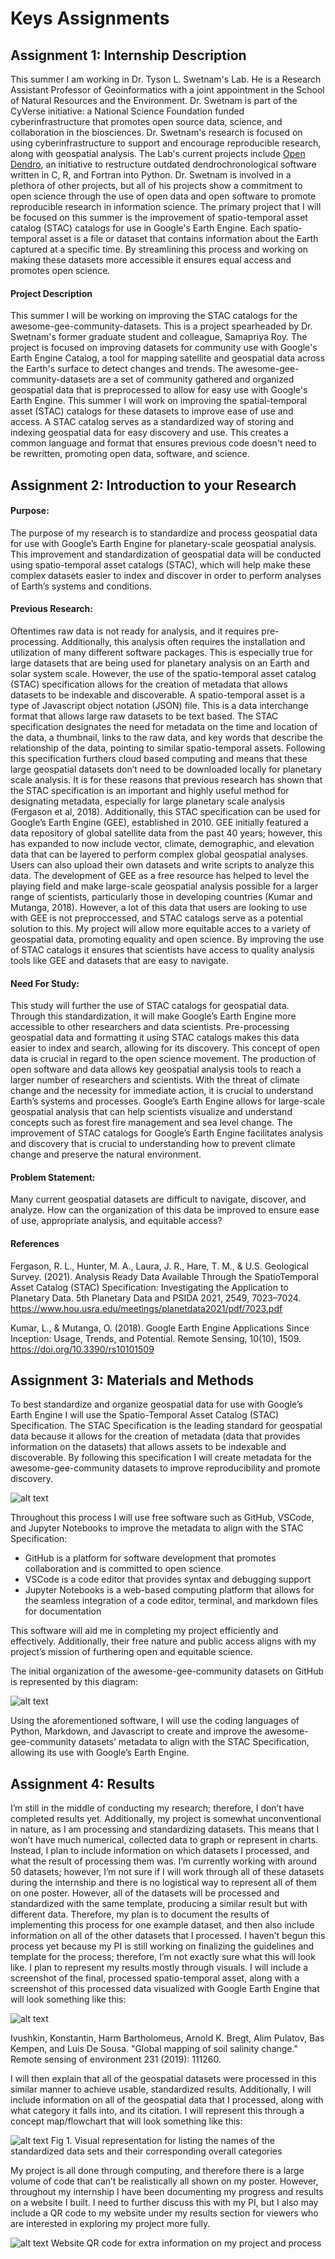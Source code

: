 # Keys Assignments 

## Assignment 1: Internship Description 
This summer I am working in Dr. Tyson L. Swetnam's Lab. He is a Research Assistant Professor of Geoinformatics with a joint appointment in the School of Natural Resources and the Environment. Dr. Swetnam is part of the CyVerse initiative: a National Science Foundation funded cyberinfrastructure that promotes open source data, science, and collaboration in the biosciences. Dr. Swetnam's research is focused on using cyberinfrastructure to support and encourage reproducible research, along with geospatial analysis. The Lab's current projects include [Open Dendro](https://opendendro.org/), an initiative to restructure outdated dendrochronological software written in C, R, and Fortran into Python. Dr. Swetnam is involved in a plethora of other projects, but all of his projects show a commitment to open science through the use of open data and open software to promote reproducible research in information science. The primary project that I will be focused on this summer is the improvement of spatio-temporal asset catalog (STAC) catalogs for use in Google's Earth Engine. Each spatio-temporal asset is a file or dataset that contains information about the Earth captured at a specific time. By streamlining this process and working on making these datasets more accessible it ensures equal access and promotes open science.

#### Project Description
This summer I will be working on improving the STAC catalogs for the awesome-gee-community-datasets. This is a project spearheaded by Dr. Swetnam's former graduate student and colleague, Samapriya Roy. The project is focused on improving datasets for community use with Google's Earth Engine Catalog, a tool for mapping satellite and geospatial data across the Earth's surface to detect changes and trends. The awesome-gee-community-datasets are a set of community gathered and organized geospatial data that is preprocessed to allow for easy use with Google's Earth Engine. This summer I will work on improving the spatial-temporal asset (STAC) catalogs for these datasets to improve ease of use and access. A STAC catalog serves as a standardized way of storing and indexing geospatial data for easy discovery and use. This creates a common language and format that ensures previous code doesn't need to be rewritten, promoting open data, software, and science.

## Assignment 2: Introduction to your Research
#### Purpose: 
The purpose of my research is to standardize and process geospatial data for use with Google’s Earth Engine for planetary-scale geospatial analysis. This improvement and standardization of geospatial data will be conducted using spatio-temporal asset catalogs (STAC), which will help make these complex datasets easier to index and discover in order to perform analyses of Earth’s systems and conditions. 

#### Previous Research: 
Oftentimes raw data is not ready for analysis, and it requires pre-processing. Additionally, this analysis often requires the installation and utilization of many different software packages. This is especially true for large datasets that are being used for planetary analysis on an Earth and solar system scale. However, the use of the spatio-temporal asset catalog (STAC) specification allows for the creation of metadata that allows datasets to be indexable and discoverable. A spatio-temporal asset is a type of Javascript object notation (JSON) file. This is a data interchange format that allows large raw datasets to be text based. The STAC specification designates the need for metadata on the time and location of the data, a thumbnail, links to the raw data, and key words that describe the relationship of the data, pointing to similar spatio-temporal assets. Following this specification furthers cloud based computing and means that these large geospatial datasets don’t need to be downloaded locally for planetary scale analysis. It is for these reasons that previous research has shown that the STAC specification is an important and highly useful method for designating metadata, especially for large planetary scale analysis (Fergason et al,  2018). Additionally, this STAC specification can be used for Google’s Earth Engine (GEE), established in 2010. GEE initially featured a data repository of global satellite data from the past 40 years; however, this has expanded to now include vector, climate, demographic, and elevation data that can be layered to perform complex global geospatial analyses. Users can also upload their own datasets and write scripts to analyze this data. The development of GEE as a free resource has helped to level the playing field and make large-scale geospatial analysis possible for a larger range of scientists, particularly those in developing countries (Kumar and Mutanga, 2018). However, a lot of this data that users are looking to use with GEE is not preproccessed, and STAC catalogs serve as a potential solution to this. My project will allow more equitable acces to a variety of geospatial data, promoting equality and open science. By improving the use of STAC catalogs it ensures that scientists have access to quality analysis tools like GEE and datasets that are easy to navigate.

#### Need For Study: 
This study will further the use of STAC catalogs for geospatial data. Through this standardization, it will make Google’s Earth Engine more accessible to other researchers and data scientists. Pre-processing geospatial data and formatting it using STAC catalogs makes this data easier to index and search, allowing for its discovery. This concept of open data is crucial in regard to the open science movement. The production of open software and data allows key geospatial analysis tools to reach a larger number of researchers and scientists. With the threat of climate change and the necessity for immediate action, it is crucial to understand Earth’s systems and processes. Google’s Earth Engine allows for large-scale geospatial analysis that can help scientists visualize and understand concepts such as forest fire management and sea level change. The improvement of STAC catalogs for Google’s Earth Engine facilitates analysis and discovery that is crucial to understanding how to prevent climate change and preserve the natural environment. 

#### Problem Statement: 
Many current geospatial datasets are difficult to navigate, discover, and analyze. How can the organization of this data be improved to ensure ease of use, appropriate analysis, and equitable access?

#### References
Fergason, R. L., Hunter, M. A., Laura, J. R., Hare, T. M., & U.S. Geological Survey. (2021). Analysis Ready Data Available  Through the SpatioTemporal Asset Catalog (STAC) Specification: Investigating the Application to Planetary Data. 5th Planetary Data and PSIDA 2021, 2549, 7023–7024. https://www.hou.usra.edu/meetings/planetdata2021/pdf/7023.pdf

Kumar, L., & Mutanga, O. (2018). Google Earth Engine Applications Since Inception: Usage, Trends, and Potential. Remote Sensing, 10(10), 1509. https://doi.org/10.3390/rs10101509

## Assignment 3: Materials and Methods 

To best standardize and organize geospatial data for use with Google’s Earth Engine I will use the Spatio-Temporal Asset Catalog (STAC) Specification. The STAC Specification is the leading standard for geospatial data because it allows for the creation of metadata (data that provides information on the datasets) that allows assets to be indexable and discoverable. By following this specification I will create metadata for the awesome-gee-community datasets to improve reproducibility and promote discovery. 

![alt text](https://raw.githubusercontent.com/eleroy3/KEYS2022/main/assets/STAC%20Spec%20Map.png)

Throughout this process I will use free software such as GitHub, VSCode, and Jupyter Notebooks to improve the metadata to align with the STAC Specification: 
- GitHub is a platform for software development that promotes collaboration and is committed to open science 
- VSCode is a code editor that provides syntax and debugging support
- Jupyter Notebooks is a web-based computing platform that allows for the seamless integration of a code editor, terminal, and markdown files for documentation

This software will aid me in completing my project efficiently and effectively. Additionally, their free nature and public access aligns with my project’s mission of furthering open and equitable science. 

The initial organization of the awesome-gee-community datasets on GitHub is represented by this diagram:

![alt text](https://raw.githubusercontent.com/eleroy3/KEYS2022/main/assets/411D4383-E162-406C-8580-FF05177FD243.jpeg)

Using the aforementioned software, I will use the coding languages of Python, Markdown, and Javascript to create and improve the awesome-gee-community datasets’ metadata to align with the STAC Specification, allowing its use with Google’s Earth Engine. 

## Assignment 4: Results 
I’m still in the middle of conducting my research; therefore, I don’t have completed results yet. Additionally, my project is somewhat unconventional in nature, as I am processing and standardizing datasets. This means that I won’t have much numerical, collected data to graph or represent in charts. Instead, I plan to include information on which datasets I processed, and what the result of processing them was. I’m currently working with around 50 datasets; however, I’m not sure if I will work through all of these datasets during the internship and there is no logistical way to represent all of them on one poster. However, all of the datasets will be processed and standardized with the same template, producing a similar result but with different data. Therefore, my plan is to document the results of implementing this process for one example dataset, and then also include information on all of the other datasets that I processed. I haven’t begun this process yet because my PI is still working on finalizing the guidelines and template for the process; therefore, I’m not exactly sure what this will look like. I plan to represent my results mostly through visuals. I will include a screenshot of the final, processed spatio-temporal asset, along with a screenshot of this processed data visualized with Google Earth Engine that will look something like this:

![alt text](https://raw.githubusercontent.com/eleroy3/KEYS2022/main/assets/3E59E57F-8FDA-40E1-B64B-0C6AEE673741.jpeg)

Ivushkin, Konstantin, Harm Bartholomeus, Arnold K. Bregt, Alim Pulatov, Bas Kempen, and Luis De Sousa. "Global mapping of soil salinity change."
Remote sensing of environment 231 (2019): 111260.


I will then explain that all of the geospatial datasets were processed in this similar manner to achieve usable, standardized results. Additionally, I will include information on all of the geospatial data that I processed, along with what category it falls into, and its citation. I will represent this through a concept map/flowchart that will look something like this:

![alt text](https://raw.githubusercontent.com/eleroy3/KEYS2022/main/assets/resultsGraphicDraft.png) 
Fig 1. Visual representation for listing the names of the standardized data sets and their corresponding overall categories 

My project is all done through computing, and therefore there is a large volume of code that can’t be realistically all shown on my poster. However, throughout my internship I have been documenting my progress and results on a website I built. I need to further discuss this with my PI, but I also may include a QR code to my website under my results section for viewers who are interested in exploring my project more fully. 

![alt text](https://raw.githubusercontent.com/eleroy3/KEYS2022/main/assets/qrcode_eleroy3.github.io.png)
Website QR code for extra information on my project and process
